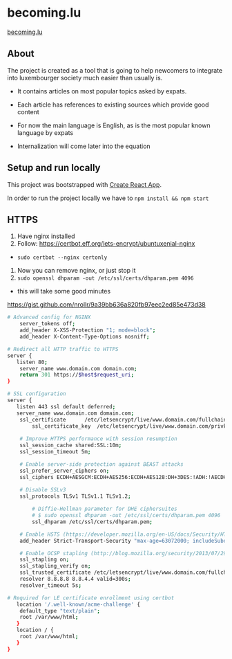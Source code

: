 # becoming.lu

[becoming.lu](http://becoming.lu)

## About

The project is created as a tool that is going to help newcomers to integrate
into luxembourger society much easier than usually is.

+ It contains articles on most popular topics asked by expats.

+ Each article has references to existing sources which provide good content

+ For now the main language is English, as is the most popular known language by expats

+ Internalization will come later into the equation

## Setup and run locally

This project was bootstrapped with [Create React App](https://github.com/facebookincubator/create-react-app).

In order to run the project locally we have to `npm install && npm start`

## HTTPS

1. Have nginx installed
1. Follow: https://certbot.eff.org/lets-encrypt/ubuntuxenial-nginx
  - `sudo certbot --nginx certonly`
1. Now you can remove nginx, or just stop it
1. `sudo openssl dhparam -out /etc/ssl/certs/dhparam.pem 4096`
  - this will take some good minutes


https://gist.github.com/nrollr/9a39bb636a820fb97eec2ed85e473d38

```bash
# Advanced config for NGINX
	server_tokens off;
	add_header X-XSS-Protection "1; mode=block";
	add_header X-Content-Type-Options nosniff;

# Redirect all HTTP traffic to HTTPS
server {
   listen 80;
   	server_name www.domain.com domain.com;
   	return 301 https://$host$request_uri;
}

# SSL configuration
server {
   listen 443 ssl default deferred;
   server_name www.domain.com domain.com;
	ssl_certificate      /etc/letsencrypt/live/www.domain.com/fullchain.pem;
    	ssl_certificate_key  /etc/letsencrypt/live/www.domain.com/privkey.pem;
  
  	# Improve HTTPS performance with session resumption
  	ssl_session_cache shared:SSL:10m;
  	ssl_session_timeout 5m;

	# Enable server-side protection against BEAST attacks
  	ssl_prefer_server_ciphers on;
	ssl_ciphers ECDH+AESGCM:ECDH+AES256:ECDH+AES128:DH+3DES:!ADH:!AECDH:!MD5;
  		
  	# Disable SSLv3
  	ssl_protocols TLSv1 TLSv1.1 TLSv1.2;

    	# Diffie-Hellman parameter for DHE ciphersuites
        # $ sudo openssl dhparam -out /etc/ssl/certs/dhparam.pem 4096
    	ssl_dhparam /etc/ssl/certs/dhparam.pem;

	# Enable HSTS (https://developer.mozilla.org/en-US/docs/Security/HTTP_Strict_Transport_Security)
	add_header Strict-Transport-Security "max-age=63072000; includeSubdomains";  

  	# Enable OCSP stapling (http://blog.mozilla.org/security/2013/07/29/ocsp-stapling-in-firefox)
  	ssl_stapling on;
  	ssl_stapling_verify on;
  	ssl_trusted_certificate /etc/letsencrypt/live/www.domain.com/fullchain.pem;
  	resolver 8.8.8.8 8.8.4.4 valid=300s;
  	resolver_timeout 5s;

# Required for LE certificate enrollment using certbot
   location '/.well-known/acme-challenge' {
	default_type "text/plain";
	root /var/www/html;
   }
   location / {
	root /var/www/html;
   }
}
```